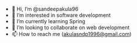 - 👋 Hi, I’m @sandeepakula96
- 👀 I’m interested in software development
- 🌱 I’m currently learning Spring
- 💞️ I’m looking to collaborate on web development
- 📫 How to reach me (akulasndp1996@gmail.com)

<!---
sandeepakula96/sandeepakula96 is a ✨ special ✨ repository because its `README.md` (this file) appears on your GitHub profile.
You can click the Preview link to take a look at your changes.
--->
